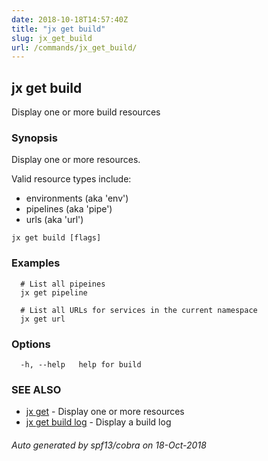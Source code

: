 ```yaml
---
date: 2018-10-18T14:57:40Z
title: "jx get build"
slug: jx_get_build
url: /commands/jx_get_build/
---
```

## jx get build

Display one or more build resources

### Synopsis

Display one or more resources. 

Valid resource types include: 

  * environments (aka 'env')  
  * pipelines (aka 'pipe')  
  * urls (aka 'url')

```
jx get build [flags]
```

### Examples

```
  # List all pipeines
  jx get pipeline
  
  # List all URLs for services in the current namespace
  jx get url
```

### Options

```
  -h, --help   help for build
```

### SEE ALSO

* [jx get](/commands/jx_get/)	 - Display one or more resources
* [jx get build log](/commands/jx_get_build_log/)	 - Display a build log

###### Auto generated by spf13/cobra on 18-Oct-2018
